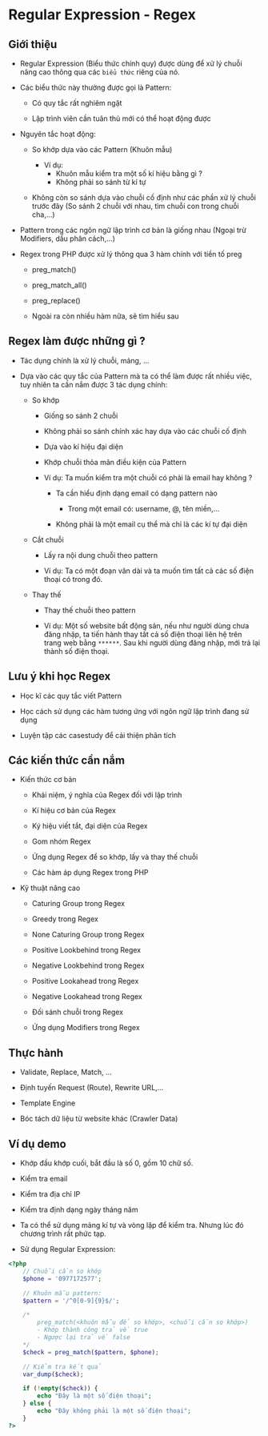 # Regular Expression - Regex
## Giới thiệu
- Regular Expression (Biểu thức chính quy) được dùng để xử lý chuỗi nâng cao thông qua các `biểu thức` riêng của nó.

- Các biểu thức này thường được gọi là Pattern:
    - Có quy tắc rất nghiêm ngặt

    - Lập trình viên cần tuân thủ mới có thể hoạt động được

- Nguyên tắc hoạt động:
    - So khớp dựa vào các Pattern (Khuôn mẫu)
        - Ví dụ:
            - Khuôn mẫu kiểm tra một số kí hiệu bằng gì ?
            - Không phải so sánh từ kí tự

    - Không còn so sánh dựa vào chuỗi cố định như các phần xử lý chuỗi trước đây (So sánh 2 chuỗi với nhau, tìm chuỗi con trong chuỗi cha,...)

- Pattern trong các ngôn ngữ lập trình cơ bản là giống nhau (Ngoại trừ Modifiers, dấu phân cách,...)

- Regex trong PHP được xử lý thông qua 3 hàm chính với tiền tố preg
    - preg_match()

    - preg_match_all()

    - preg_replace()

    - Ngoài ra còn nhiều hàm nữa, sẽ tìm hiểu sau

## Regex làm được những gì ?
- Tác dụng chính là xử lý chuỗi, mảng, ...

- Dựa vào các quy tắc của Pattern mà ta có thể làm được rất nhiều việc, tuy nhiên ta cần nắm được 3 tác dụng chính:
    - So khớp
        - Giống so sánh 2 chuỗi

        - Không phải so sánh chính xác hay dựa vào các chuỗi cố định

        - Dựa vào kí hiệu đại diện

        - Khớp chuỗi thỏa mãn điều kiện của Pattern

        - Ví dụ: Ta muốn kiểm tra một chuỗi có phải là email hay không ?
            - Ta cần hiểu định dạng email có dạng pattern nào
                - Trong một email có: username, @, tên miền,...

            - Không phải là một email cụ thể mà chỉ là các kí tự đại diện

    - Cắt chuỗi
        - Lấy ra nội dung chuỗi theo pattern

        - Ví dụ: Ta có một đoạn văn dài và ta muốn tìm tất cả các số điện thoại có trong đó.

    - Thay thế
        - Thay thế chuỗi theo pattern

        - Ví dụ: Một số website bất động sản, nếu như người dùng chưa đăng nhập, ta tiến hành thay tất cả số điện thoại liên hệ trên trang web bằng `******`. Sau khi người dùng đăng nhập, mới trả lại thành số điện thoại.

## Lưu ý khi học Regex
- Học kĩ các quy tắc viết Pattern

- Học cách sử dụng các hàm tương ứng với ngôn ngữ lập trình đang sử dụng

- Luyện tập các casestudy để cải thiện phân tích

## Các kiến thức cần nắm
- Kiến thức cơ bản
    - Khái niệm, ý nghĩa của Regex đối với lập trình

    - Kí hiệu cơ bản của Regex

    - Ký hiệu viết tắt, đại diện của Regex

    - Gom nhóm Regex

    - Ứng dụng Regex để so khớp, lấy và thay thế chuỗi

    - Các hàm áp dụng Regex trong PHP

- Kỹ thuật nâng cao
    - Caturing Group trong Regex

    - Greedy trong Regex

    - None Caturing Group trong Regex

    - Positive Lookbehind trong Regex

    - Negative Lookbehind trong Regex

    - Positive Lookahead trong Regex

    - Negative Lookahead trong Regex

    - Đối sánh chuỗi trong Regex

    - Ứng dụng Modifiers trong Regex

## Thực hành
- Validate, Replace, Match, ...

- Định tuyến Request (Route), Rewrite URL,...

- Template Engine

- Bóc tách dữ liệu từ website khác (Crawler Data)

## Ví dụ demo
- Khớp đầu khớp cuối, bắt đầu là số 0, gồm 10 chữ số.
- Kiểm tra email
- Kiểm tra địa chỉ IP
- Kiểm tra định dạng ngày tháng năm

- Ta có thể sử dụng mảng kí tự và vòng lặp để kiểm tra. Nhưng lúc đó chương trình rất phức tạp.

- Sử dụng Regular Expression:

```php
<?php
    // Chuỗi cần so khớp
    $phone = '0977172577';

    // Khuôn mẫu pattern:
    $pattern = '/^0[0-9]{9}$/';

    /*
        preg_match(<khuôn mẫu để so khớp>, <chuỗi cần so khớp>)
        - Khớp thành công trả về true
        - Ngược lại trả về false
    */
    $check = preg_match($pattern, $phone);

    // Kiểm tra kết quả
    var_dump($check);

    if (!empty($check)) {
        echo "Đây là một số điện thoại";
    } else {
        echo "Đây không phải là một số điện thoại";
    }
?>
```